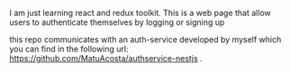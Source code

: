 I am just learning react and redux toolkit.
This is a web page that allow users to authenticate themselves by logging or signing up


this repo communicates with an auth-service developed by myself which you can find in the following url: https://github.com/MatuAcosta/authservice-nestjs .  